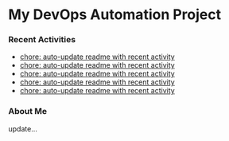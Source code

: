 # My DevOps Automation Project

### Recent Activities
<!-- activity:START -->
- [chore: auto-update readme with recent activity](https://github.com/kaigiii/mybowling-app/commit/eaa82a60e4083f346abd616ee367f738cf32a17a)
- [chore: auto-update readme with recent activity](https://github.com/kaigiii/mybowling-app/commit/4d7483099f652ce6b4e1a612f1444b2b9720b212)
- [chore: auto-update readme with recent activity](https://github.com/kaigiii/mybowling-app/commit/15deb13e2de27b72340158791f50216678ad37c9)
- [chore: auto-update readme with recent activity](https://github.com/kaigiii/mybowling-app/commit/e7aa34b8995b6c5273d733c96cbfa4fc92c7108e)
- [chore: auto-update readme with recent activity](https://github.com/kaigiii/mybowling-app/commit/c3fdb00aa6513d5fa5668dcc208afce2d9cf6bf2)
<!-- activity:END -->

### About Me
<!-- MYLINKS:START -->
<!-- MYLINKS:END -->

update...
